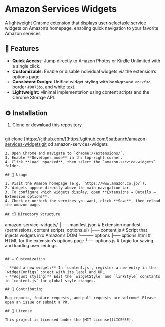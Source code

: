 
# Amazon Services Widgets

A lightweight Chrome extension that displays user‑selectable service widgets on Amazon’s homepage, enabling quick navigation to your favorite Amazon services.

## 🎯 Features

* **Quick Access:** Jump directly to Amazon Photos or Kindle Unlimited with a single click.
* **Customizable:** Enable or disable individual widgets via the extension’s options page.
* **Consistent Design:** Unified widget styling with background `#232f3e`, border `#0073bb`, and white text.
* **Lightweight:** Minimal implementation using content scripts and the Chrome Storage API.

## ⚙️ Installation

1. Clone or download this repository:

   ```bash
   ```

git clone [https://github.com/](https://github.com/)satbunch/amazon-services-widgets.git
cd amazon-services-widgets

```
2. Open Chrome and navigate to `chrome://extensions/`.
3. Enable **Developer mode** in the top‑right corner.
4. Click **Load unpacked**, then select the `amazon-service-widgets` folder.

## 🚀 Usage

1. Visit the Amazon homepage (e.g. `https://www.amazon.co.jp/`).
2. Widgets appear directly above the main navigation bar.
3. To configure which widgets display, open **Extensions → Details → Extension options**.
4. Check or uncheck the services you want, click **Save**, then reload the Amazon page.

## 🗂️ Directory Structure

```

amazon-service-widgets/
├── manifest.json    # Extension manifest (permissions, content scripts, options\_ui)
├── content.js       # Script that injects widgets into Amazon’s DOM
└──── options
          ├── options.html     # HTML for the extension’s options page
          └── options.js       # Logic for saving and loading user settings

```

## ✏️ Customization

- **Add a new widget:** In `content.js`, register a new entry in the `widgetConfigs` object with its label and URL.
- **Adjust styling:** Edit the `widgetStyle` and `linkStyle` constants in `content.js` for global style changes.

## 🤝 Contributing

Bug reports, feature requests, and pull requests are welcome! Please open an issue or submit a PR.

## 📄 License

This project is licensed under the [MIT License](LICENSE).

```
